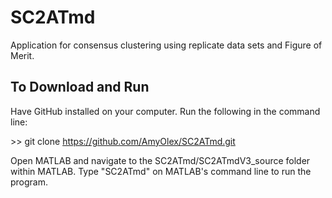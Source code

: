 # SC2ATmd

Application for consensus clustering using replicate data sets and Figure of Merit.

## To Download and Run

Have GitHub installed on your computer.
Run the following in the command line:

\>\> git clone https://github.com/AmyOlex/SC2ATmd.git

Open MATLAB and navigate to the SC2ATmd/SC2ATmdV3_source folder within MATLAB.
Type "SC2ATmd" on MATLAB's command line to run the program.
